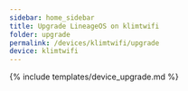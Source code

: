 ```yaml
---
sidebar: home_sidebar
title: Upgrade LineageOS on klimtwifi
folder: upgrade
permalink: /devices/klimtwifi/upgrade
device: klimtwifi
---
```

{% include templates/device_upgrade.md %}
